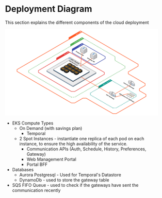 # Deployment Diagram
This section explains the different components of the cloud deployment

![diagram of AWS cloud deployment](DeploymentDiagram.png)

* EKS Compute Types
  * On Demand (with savings plan)
    * Temporal
  * 2 Spot Instances -  instantiate one replica of each pod on each instance, to ensure the high availability of the service.
    * Communication APIs (Auth, Schedule, History, Preferences, Gateway)
    * Web Management Portal
    * Portal BFF
* Databases
  * Aurora Postgresql - Used for Temporal's Datastore
  * DynamoDb - used to store the gateway table
* SQS FIFO Queue - used to check if the gateways have sent the communication recently